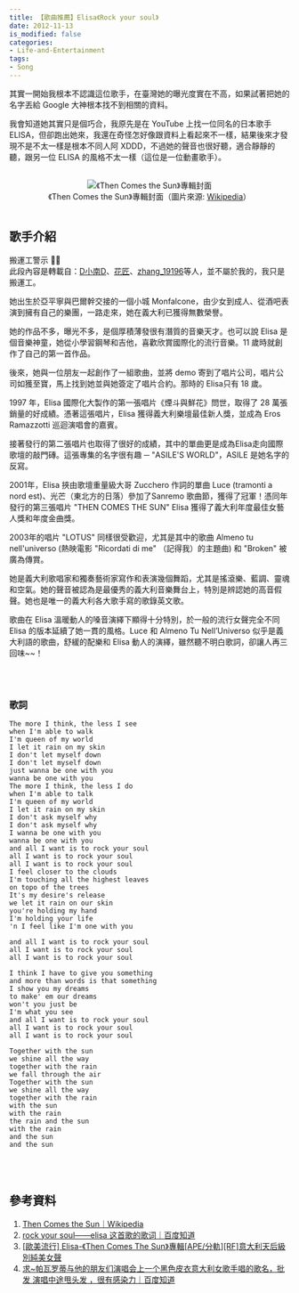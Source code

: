 ```yaml
---
title: 【歌曲推薦】Elisa《Rock your soul》
date: 2012-11-13
is_modified: false
categories:
- Life-and-Entertainment 
tags:
- Song
--- 
```

 
其實一開始我根本不認識這位歌手，在臺灣她的曝光度實在不高，如果試著把她的名字丟給 Google 大神根本找不到相關的資料。

我會知道她其實只是個巧合，我原先是在 YouTube 上找一位同名的日本歌手 ELISA，但卻跑出她來，我還在奇怪怎好像跟資料上看起來不一樣，結果後來才發現不是不太一樣是根本不同人阿 XDDD，不過她的聲音也很好聽，適合靜靜的聽，跟另一位 ELISA 的風格不太一樣（這位是一位動畫歌手）。

<!--more-->
<br>

<center> <img src="https://imgur.com/thdMrqs
.jpg" alt="《Then Comes the Sun》專輯封面"></center>
<center class="imgtext">《Then Comes the Sun》專輯封面（圖片來源: <a href="https://en.wikipedia.org/wiki/Then_Comes_the_Sun" class="imgtext">Wikipedia</a>）</center>
<br>


## 歌手介紹

<div class="alert warning">
<div class="head">搬運工警示 👩‍💻</div>
此段內容是轉載自：<a href="http://zhidao.baidu.com/question/63113904.html">D小南D</a>、<a href="http://www.zasv.com/thread-123988-1-1.html">花匠</a>、<a href="https://zhidao.baidu.com/question/214254472.html">zhang_19196</a>等人，並不屬於我的，我只是搬運工。
</div>



她出生於亞平寧與巴爾幹交接的一個小城 Monfalcone，由少女到成人、從酒吧表演到擁有自己的樂團，一路走來，她在義大利已獲得無數榮譽。

她的作品不多，曝光不多，是個厚積薄發很有潛質的音樂天才。也可以說 Elisa 是個音樂神童，她從小學習鋼琴和吉他，喜歡欣賞國際化的流行音樂。11 歲時就創作了自己的第一首作品。 

後來，她與一位朋友一起創作了一組歌曲，並將 demo 寄到了唱片公司，唱片公司如獲至寶，馬上找到她並與她簽定了唱片合約。那時的 Elisa只有 18 歲。

1997 年，Elisa 國際化大製作的第一張唱片《煙斗與鮮花》問世，取得了 28 萬張銷量的好成績。憑著這張唱片，Elisa 獲得義大利樂壇最佳新人獎，並成為 Eros Ramazzotti 巡迴演唱會的嘉賓。

接著發行的第二張唱片也取得了很好的成績，其中的單曲更是成為Elisa走向國際歌壇的敲門磚。這張專集的名字很有趣 ─ "ASILE'S WORLD"，ASILE 是她名字的反寫。

2001年，Elisa 挾由歌壇重量級大哥 Zucchero 作詞的單曲 Luce (tramonti a nord est)、光芒（東北方的日落）參加了Sanremo 歌曲節，獲得了冠軍！憑同年發行的第三張唱片 "THEN COMES THE SUN" Elisa 獲得了義大利年度最佳女藝人獎和年度金曲獎。 

2003年的唱片 "LOTUS" 同樣很受歡迎，尤其是其中的歌曲 Almeno tu nell'universo (熱映電影 "Ricordati di me" （記得我）的主題曲) 和 "Broken" 被廣為傳賞。

她是義大利歌唱家和獨奏藝術家寫作和表演幾個舞蹈，尤其是搖滾樂、藍調、靈魂和空氣。她的聲音被認為是最優秀的義大利音樂舞台上，特別是辨認她的高音假聲。她也是唯一的義大利各大歌手寫的歌錄英文歌。

歌曲在 Elisa 溫暖動人的嗓音演繹下顯得十分特別，於一般的流行女聲完全不同 Elisa 的版本延續了她一貫的風格。Luce 和 Almeno Tu Nell’Universo 似乎是義大利語的歌曲，舒緩的配樂和 Elisa 動人的演繹，雖然聽不明白歌詞，卻讓人再三回味~~！

<br><br>

### 歌詞

```
The more I think, the less I see
when I'm able to walk 
I'm queen of my world 
I let it rain on my skin
I don't let myself down
I don't let myself down
just wanna be one with you
wanna be one with you
The more I think, the less I do
when I'm able to talk
I'm queen of my world
I let it rain on my skin
I don't ask myself why
I don't ask myself why
I wanna be one with you
wanna be one with you
and all I want is to rock your soul
all I want is to rock your soul
all I want is to rock your soul  
I feel closer to the clouds
I'm touching all the highest leaves
on topo of the trees
It's my desire's release
we let it rain on our skin
you're holding my hand
I'm holding your life
'n I feel like I'm one with you

and all I want is to rock your soul
all I want is to rock your soul
all I want is to rock your soul

I think I have to give you something
and more than words is that something 
I show you my dreams
to make' em our dreams
won't you just be
I'm what you see
and all I want is to rock your soul
all I want is to rock your soul
all I want is to rock your soul

Together with the sun
we shine all the way
together with the rain
we fall through the air
Together with the sun
we shine all the way
together with the rain
with the sun
with the rain
the rain and the sun
with the rain
and the sun
and the sun 
```

<br><br> 

## 參考資料 
1. [Then Comes the Sun｜Wikipedia](https://en.wikipedia.org/wiki/Then_Comes_the_Sun)
2. [rock your soul——elisa 这首歌的歌词｜百度知道](http://zhidao.baidu.com/question/63113904.html) 
3. [[歐美流行] Elisa-《Then Comes The Sun》專輯[APE/分軌][RF]意大利天后級別純美女聲](http://www.zasv.com/thread-123988-1-1.html)
4. [求~帕瓦罗蒂与他的朋友们演唱会上一个黑色皮衣意大利女歌手唱的歌名，批发 演唱中途甩头发 ，很有感染力｜百度知道](https://zhidao.baidu.com/question/214254472.html)
